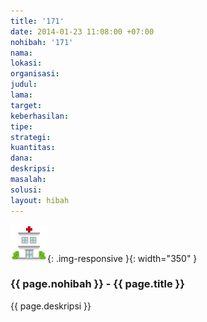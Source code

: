 ```yaml
---
title: '171'
date: 2014-01-23 11:08:00 +07:00
nohibah: '171'
nama: 
lokasi: 
organisasi: 
judul: 
lama: 
target: 
keberhasilan: 
tipe: 
strategi: 
kuantitas: 
dana: 
deskripsi: 
masalah: 
solusi: 
layout: hibah
---
```


![171](/static/img/hibahcms/171.png){: .img-responsive }{: width="350" }

### {{ page.nohibah }} - {{ page.title }}

{{ page.deskripsi }}

